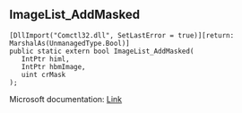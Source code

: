 ## ImageList_AddMasked

```
[DllImport("Comctl32.dll", SetLastError = true)][return: MarshalAs(UnmanagedType.Bool)]
public static extern bool ImageList_AddMasked(
   IntPtr himl,
   IntPtr hbmImage,
   uint crMask
);
```

Microsoft documentation: [Link](https://docs.microsoft.com/en-us/windows/win32/api/commctrl/nf-commctrl-imagelist_addmasked)
